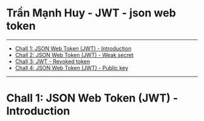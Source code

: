 # Trần Mạnh Huy - JWT - json web token
<hr>

* [Chall 1: JSON Web Token (JWT) - Introduction](#chall-1-json-web-token-(jwt)---introduction)
* [Chall 2: JSON Web Token (JWT) - Weak secret](#chall-2-json-web-token-jwt---weak-secret)
* [Chall 3: JWT - Revoked token](#chall-3-jwt---revoked-token)
* [Chall 4: JSON Web Token (JWT) - Public key](#chall-4-json-web-token-jwt---public-key) 

<hr>

# Chall 1: JSON Web Token (JWT) - Introduction
